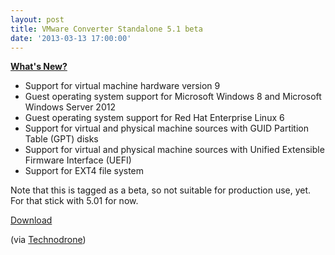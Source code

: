 ```yaml
---
layout: post
title: VMware Converter Standalone 5.1 beta
date: '2013-03-13 17:00:00'
---
```


**[What's New?](http://communities.vmware.com/servlet/JiveServlet/previewBody/21477-102-9-28750/conv_sa_51_rel_notes_beta.html)**

  * Support for virtual machine hardware version 9
  * Guest operating system support for Microsoft Windows 8 and Microsoft Windows Server 2012	
  * Guest operating system support for Red Hat Enterprise Linux 6
  * Support for virtual and physical machine sources with GUID Partition Table (GPT) disks
  * Support for virtual and physical machine sources with Unified Extensible Firmware Interface (UEFI)
  * Support for EXT4 file system
  
Note that this is tagged as a beta, so not suitable for production use, yet. For that stick with 5.01 for now.

[Download](http://bit.ly/Z0bsKU)

(via [Technodrone](http://technodrone.blogspot.com/2013/03/vmware-vcenter-converter-standalone-51.html))
